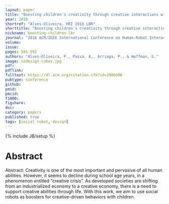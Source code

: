 ```yaml
---
layout: paper
title: "Boosting children's creativity through creative interactions with social robots"
year: 2016
shortref: "Alves-Oliveira. HRI 2016 LBR"
shorttitle: "Boosting children's creativity through creative interactions with social robots"
nickname: boosting-children-lbr
journal: "2016 ACM/IEEE International Conference on Human-Robot Interaction (HRI)"
volume: 
issue: 
pages: 591-592
authors: "Alves-Oliveira, P., Paiva, A., Arriaga, P., & Hoffman, G."
image: codesign-cubes.jpg
pdf: 
pdflink:
fulltext: https://dl.acm.org/citation.cfm?id=2906996
pubtype: conference
github: 
pmid:  
pmcid: 
f1000: 
figshare: 
doi: 
category: papers
published: true
tags: [social robot, design]
---
```

{% include JB/setup %}

# Abstract 

Abstract: Creativity is one of the most important and pervasive of all human abilities. However, it seems to decline during school age years, in a phenomenon entitled “creative crisis”. As developed societies are shifting from an industrialized economy to a creative economy, there is a need to support creative abilities through life. With this work, we aim to use social robots as boosters for creative-driven behaviors with children.
